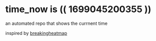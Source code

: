 # time_now is (( 1699045200355 ))

an automated repo that shows the currnent time

inspired by [breakingheatmap](https://github.com/breakingheatmap/breakingheatmap)